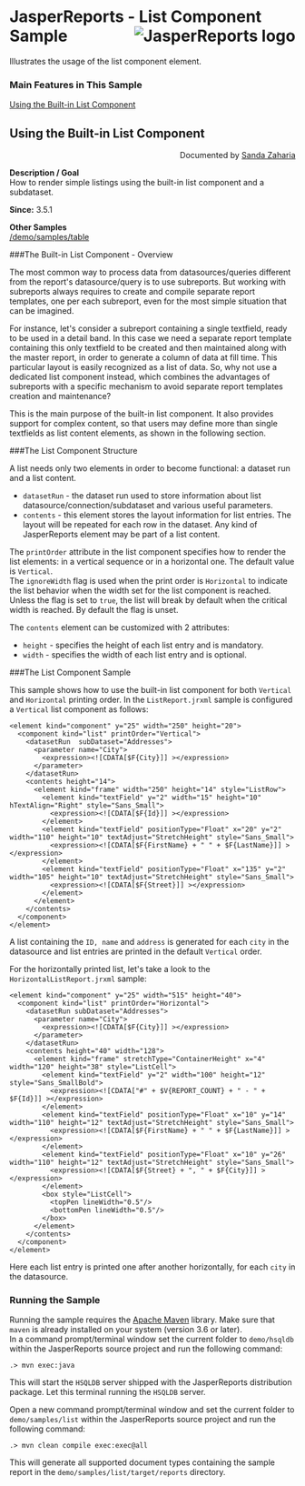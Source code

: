 
# JasperReports - List Component Sample <img src="https://jasperreports.sourceforge.net/resources/jasperreports.svg" alt="JasperReports logo" align="right"/>
Illustrates the usage of the list component element.

### Main Features in This Sample

[Using the Built-in List Component](#list)

## <a name='list'>Using</a> the Built-in List Component
<div align="right">Documented by <a href='mailto:shertage@users.sourceforge.net'>Sanda Zaharia</a></div>

**Description / Goal**\
How to render simple listings using the built-in list component and a subdataset.

**Since:** 3.5.1

**Other Samples**\
[/demo/samples/table](../table/README.md)

###The Built-in List Component - Overview

The most common way to process data from datasources/queries different from the report's datasource/query is to use subreports. But working with subreports always requires to create and compile separate report templates, one per each subreport, even for the most simple situation that can be imagined.

For instance, let's consider a subreport containing a single textfield, ready to be used in a detail band. In this case we need a separate report template containing this only textfield to be created and then maintained along with the master report, in order to generate a column of data at fill time. This particular layout is easily recognized as a list of data. So, why not use a dedicated list component instead, which combines the advantages of subreports with a specific mechanism to avoid separate report templates creation and maintenance?

This is the main purpose of the built-in list component. It also provides support for complex content, so that users may define more than single textfields as list content elements, as shown in the following section.

###The List Component Structure

A list needs only two elements in order to become functional: a dataset run and a list content.

- `datasetRun` - the dataset run used to store information about list datasource/connection/subdataset and various useful parameters.
- `contents` - this element stores the layout information for list entries. The layout will be repeated for each row in the dataset. Any kind of JasperReports element may be part of a list content.

The `printOrder` attribute in the list component specifies how to render the list elements: in a vertical sequence or in a horizontal one. The default value is `Vertical`.\
The `ignoreWidth` flag is used when the print order is `Horizontal` to indicate the list behavior when the width set for the list component is reached. Unless the flag is set to `true`, the list will break by default when the critical width is reached. By default the flag is unset.

The `contents` element can be customized with 2 attributes:

- `height` - specifies the height of each list entry and is mandatory.
- `width` - specifies the width of each list entry and is optional.

###The List Component Sample

This sample shows how to use the built-in list component for both `Vertical` and `Horizontal` printing order. In the `ListReport.jrxml` sample is configured a `Vertical` list component as follows:

```
<element kind="component" y="25" width="250" height="20">
  <component kind="list" printOrder="Vertical">
    <datasetRun  subDataset="Addresses">
      <parameter name="City">
        <expression><![CDATA[$F{City}]] ></expression>
      </parameter>
    </datasetRun>
    <contents height="14">
      <element kind="frame" width="250" height="14" style="ListRow">
        <element kind="textField" y="2" width="15" height="10" hTextAlign="Right" style="Sans_Small">
          <expression><![CDATA[$F{Id}]] ></expression>
        </element>
        <element kind="textField" positionType="Float" x="20" y="2" width="110" height="10" textAdjust="StretchHeight" style="Sans_Small">
          <expression><![CDATA[$F{FirstName} + " " + $F{LastName}]] ></expression>
        </element>
        <element kind="textField" positionType="Float" x="135" y="2" width="105" height="10" textAdjust="StretchHeight" style="Sans_Small">
          <expression><![CDATA[$F{Street}]] ></expression>
        </element>
      </element>
    </contents>
  </component>
</element>
```

A list containing the `ID, name` and `address` is generated for each `city` in the datasource and list entries are printed in the default `Vertical` order.

For the horizontally printed list, let's take a look to the `HorizontalListReport.jrxml` sample:

```
<element kind="component" y="25" width="515" height="40">
  <component kind="list" printOrder="Horizontal">
    <datasetRun subDataset="Addresses">
      <parameter name="City">
        <expression><![CDATA[$F{City}]] ></expression>
      </parameter>
    </datasetRun>
    <contents height="40" width="128">
      <element kind="frame" stretchType="ContainerHeight" x="4" width="120" height="38" style="ListCell">
        <element kind="textField" y="2" width="100" height="12" style="Sans_SmallBold">
          <expression><![CDATA["#" + $V{REPORT_COUNT} + " - " + $F{Id}]] ></expression>
        </element>
        <element kind="textField" positionType="Float" x="10" y="14" width="110" height="12" textAdjust="StretchHeight" style="Sans_Small">
          <expression><![CDATA[$F{FirstName} + " " + $F{LastName}]] ></expression>
        </element>
        <element kind="textField" positionType="Float" x="10" y="26" width="110" height="12" textAdjust="StretchHeight" style="Sans_Small">
          <expression><![CDATA[$F{Street} + ", " + $F{City}]] ></expression>
        </element>
        <box style="ListCell">
          <topPen lineWidth="0.5"/>
          <bottomPen lineWidth="0.5"/>
        </box>
      </element>
    </contents>
  </component>
</element>
```

Here each list entry is printed one after another horizontally, for each `city` in the datasource.

### Running the Sample

Running the sample requires the [Apache Maven](https://maven.apache.org) library. Make sure that `maven` is already installed on your system (version 3.6 or later).\
In a command prompt/terminal window set the current folder to `demo/hsqldb` within the JasperReports source project and run the following command:

```
.> mvn exec:java
```

This will start the `HSQLDB` server shipped with the JasperReports distribution package. Let this terminal running the `HSQLDB` server.

Open a new command prompt/terminal window and set the current folder to `demo/samples/list` within the JasperReports source project and run the following command:

```
.> mvn clean compile exec:exec@all
```

This will generate all supported document types containing the sample report in the `demo/samples/list/target/reports` directory.
